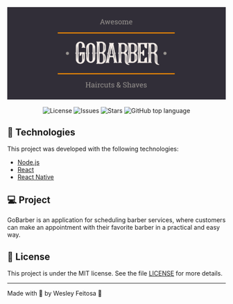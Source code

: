 <img alt="GoStack" src="frontend/src/assets/gobarberLogo.png" />

<p align="center">

  <a href="LICENSE" style="text-decoration: none">
    <img alt="License" src="https://img.shields.io/github/license/wesleyfeitosa/gostack-gobarber?style=flat-square" />
  </a>

  <a href="https://github.com/wesleyfeitosa/gostack-gobarber/issues" style="text-decoration: none">
    <img alt="Issues" src="https://img.shields.io/github/issues/wesleyfeitosa/gostack-gobarber?style=flat-square" />
  </a>

  <a href="https://github.com/wesleyfeitosa/gostack-gobarber/stargazers" style="text-decoration: none">
    <img alt="Stars" src="https://img.shields.io/github/stars/wesleyfeitosa/gostack-gobarber?style=flat-square" />
  </a>

  <a href="#" style="text-decoration: none">
    <img alt="GitHub top language" src="https://img.shields.io/github/languages/top/wesleyfeitosa/gostack-gobarber?style=flat-square" />
  </a>

</p>

## :rocket: Technologies

This project was developed with the following technologies:

- [Node.js](https://nodejs.org/en/)
- [React](https://reactjs.org)
- [React Native](https://facebook.github.io/react-native/)

## 💻 Project

GoBarber is an application for scheduling barber services, where customers can make an appointment with their favorite barber in a practical and easy way.

## :memo: License

This project is under the MIT license. See the file [LICENSE](LICENSE) for more details.

---

Made with 💜 by Wesley Feitosa :wave: 
